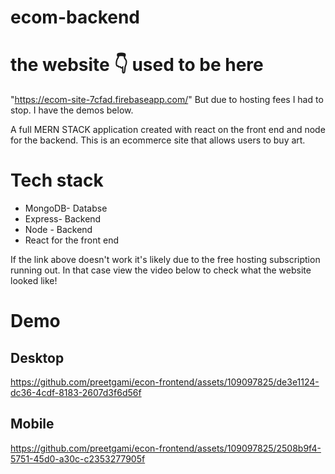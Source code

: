 # ecom-backend
# the website 👇 used to be here
"https://ecom-site-7cfad.firebaseapp.com/"
But due to hosting fees I had to stop. I have the demos below.


A full MERN STACK application created with react on the front end and node for the backend.
This is an ecommerce site that allows users to buy art. 

# Tech stack 

+ MongoDB- Databse
+ Express- Backend
+ Node - Backend
+ React for the front end

If the link above doesn't work it's likely due to the free hosting subscription running out.
In that case view the video below to check what the website looked like!



# Demo

## Desktop
https://github.com/preetgami/econ-frontend/assets/109097825/de3e1124-dc36-4cdf-8183-2607d3f6d56f

## Mobile
https://github.com/preetgami/econ-frontend/assets/109097825/2508b9f4-5751-45d0-a30c-c2353277905f

